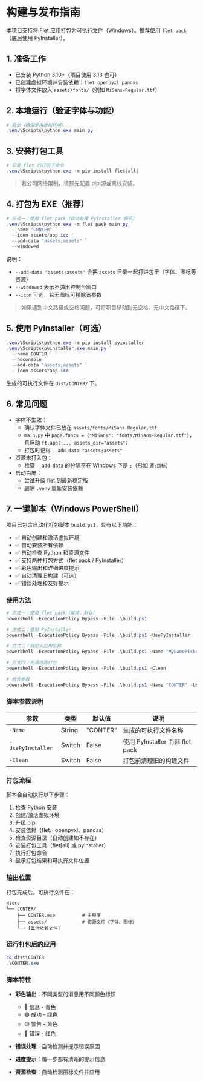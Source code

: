 # 构建与发布指南

本项目支持将 Flet 应用打包为可执行文件（Windows）。推荐使用 `flet pack`（底层使用 PyInstaller）。

## 1. 准备工作

- 已安装 Python 3.10+（项目使用 3.13 也可）
- 已创建虚拟环境并安装依赖：`flet openpyxl pandas`
- 将字体文件放入 `assets/fonts/`（例如 `MiSans-Regular.ttf`）

## 2. 本地运行（验证字体与功能）

```powershell
# 启动（确保使用虚拟环境）
.venv\Scripts\python.exe main.py
```

## 3. 安装打包工具

```powershell
# 安装 flet 的打包子命令
.venv\Scripts\python.exe -m pip install flet[all]
```

> 若公司网络限制，请预先配置 pip 源或离线安装。

## 4. 打包为 EXE（推荐）

```powershell
# 方式一：使用 flet pack（自动处理 PyInstaller 细节）
.venv\Scripts\python.exe -m flet pack main.py `
  --name "CONTER" `
  --icon assets/app.ico `
  --add-data "assets;assets" `
  --windowed
```

说明：

- `--add-data "assets;assets"` 会把 `assets` 目录一起打进包里（字体、图标等资源）
- `--windowed` 表示不弹出控制台窗口
- `--icon` 可选，若无图标可移除该参数

> 如果遇到中文路径或空格问题，可将项目移动到无空格、无中文路径下。

## 5. 使用 PyInstaller（可选）

```powershell
.venv\Scripts\python.exe -m pip install pyinstaller
.venv\Scripts\pyinstaller.exe main.py `
  --name CONTER `
  --noconsole `
  --add-data "assets;assets" `
  --icon assets/app.ico
```

生成的可执行文件在 `dist/CONTER/` 下。

## 6. 常见问题

- 字体不生效：
  - 确认字体文件已放在 `assets/fonts/MiSans-Regular.ttf`
  - `main.py` 中 `page.fonts = {"MiSans": "fonts/MiSans-Regular.ttf"}`，且启动 `ft.app(..., assets_dir="assets")`
  - 打包时记得 `--add-data "assets;assets"`
- 资源未打入包：
  - 检查 `--add-data` 的分隔符在 Windows 下是 `;`（形如 `源;目标`）
- 启动白屏：
  - 尝试升级 flet 到最新稳定版
  - 删除 `.venv` 重新安装依赖

## 7. 一键脚本（Windows PowerShell）

项目已包含自动化打包脚本 `build.ps1`，具有以下功能：

- ✅ 自动创建和激活虚拟环境
- ✅ 自动安装所有依赖
- ✅ 自动检查 Python 和资源文件
- ✅ 支持两种打包方式（flet pack / PyInstaller）
- ✅ 彩色输出和详细进度提示
- ✅ 自动清理旧构建（可选）
- ✅ 错误处理和友好提示

### 使用方法

```powershell
# 方式一：使用 flet pack（推荐，默认）
powershell -ExecutionPolicy Bypass -File .\build.ps1

# 方式二：使用 PyInstaller
powershell -ExecutionPolicy Bypass -File .\build.ps1 -UsePyInstaller

# 方式三：自定义应用名称
powershell -ExecutionPolicy Bypass -File .\build.ps1 -Name "MyNamePicker"

# 方式四：先清理再打包
powershell -ExecutionPolicy Bypass -File .\build.ps1 -Clean

# 组合参数
powershell -ExecutionPolicy Bypass -File .\build.ps1 -Name "CONTER" -UsePyInstaller -Clean
```

### 脚本参数说明

| 参数              | 类型   | 默认值   | 说明                            |
| ----------------- | ------ | -------- | ------------------------------- |
| `-Name`           | String | "CONTER" | 生成的可执行文件名称            |
| `-UsePyInstaller` | Switch | False    | 使用 PyInstaller 而非 flet pack |
| `-Clean`          | Switch | False    | 打包前清理旧的构建文件          |

### 打包流程

脚本会自动执行以下步骤：

1. 检查 Python 安装
2. 创建/激活虚拟环境
3. 升级 pip
4. 安装依赖（flet、openpyxl、pandas）
5. 检查资源目录（自动创建如不存在）
6. 安装打包工具（flet[all] 或 pyinstaller）
7. 执行打包命令
8. 显示打包结果和可执行文件位置

### 输出位置

打包完成后，可执行文件在：

```
dist/
└── CONTER/
    ├── CONTER.exe          # 主程序
    ├── assets/             # 资源文件（字体、图标）
    └── [其他依赖文件]
```

### 运行打包后的应用

```powershell
cd dist\CONTER
.\CONTER.exe
```

### 脚本特性

- **彩色输出**：不同类型的消息用不同颜色标识
  - 🔵 信息 - 青色
  - 🟢 成功 - 绿色
  - 🟡 警告 - 黄色
  - 🔴 错误 - 红色
- **错误处理**：自动检测并提示错误原因

- **进度提示**：每一步都有清晰的提示信息

- **资源检查**：自动检测图标文件并应用
